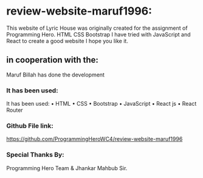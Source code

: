 # review-website-maruf1996:

This website of Lyric House was originally created for the assignment of Programming Hero.
HTML CSS Bootstrap I have tried with JavaScript and React to create a good website I hope you like it.

## in cooperation with the:

Maruf Billah has done the development

### It has been used:

It has been used:
• HTML
• CSS
• Bootstrap
• JavaScript
• React js
• React Router

### Github File link:

https://github.com/ProgrammingHeroWC4/review-website-maruf1996

### Special Thanks By:
Programming Hero Team & Jhankar Mahbub Sir.